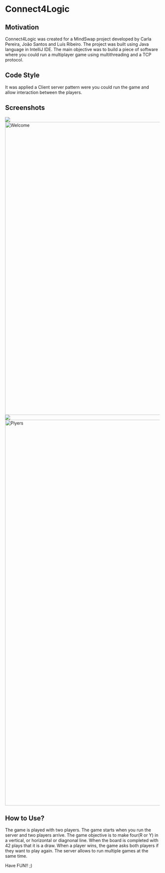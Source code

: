 # Connect4Logic



## Motivation

Connect4Logic was created for a MindSwap project developed by Carla Pereira, João Santos and Luís Ribeiro.
The project was built using Java language in IntelliJ IDE.
The main objective was to build a piece of software where you could run a multiplayer game using multithreading and a TCP protocol.


## Code Style

It was applied a Client server pattern were you could run the game and allow interaction between the players.


## Screenshots

![](image.png)
<img width="954" alt="Welcome" src="https://user-images.githubusercontent.com/104978602/186029396-79c8ed7d-dc91-4735-99e4-c988ddf128ca.png">
![](image.png)
<img width="1256" alt="Plyers" src="https://user-images.githubusercontent.com/104978602/186029490-6ed085aa-31e0-4033-be6a-83927ce20596.png">


## How to Use?

The game is played with two players. The game starts when you run the server and two players arrive.
The game objective is to make four(R or Y) in a vertical, or horizontal or diagnonal line.
When the board is completed with 42 plays that it is a draw.
When a player wins, the game asks both players if they want to play again.
The server allows to run multiple games at the same time.

Have FUN!! ;)
